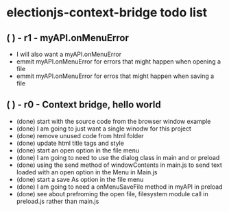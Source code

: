# electionjs-context-bridge todo list

## (  ) - r1 - myAPI.onMenuError
* I will also want a myAPI.onMenuError
* emmit myAPI.onMenuError for errors that might happen when opening a file
* emmit myAPI.onMenuError for erros that might happen when saving a file

## (  ) - r0 - Context bridge, hello world
* (done) start with the source code from the browser window example
* (done) I am going to just want a single winodw for this project
* (done) remove unused code from html folder
* (done) update html title tags and style
* (done) start an open option in the file menu
* (done) I am going to need to use the dialog class in main and or preload
* (done) using the send method of windowContents in main.js to send text loaded with an open option in the Menu in Main.js
* (done) start a save As option in the file menu
* (done) I am going to need a onMenuSaveFile method in myAPI in preload
* (done) see about prefroming the open file, filesystem module call in preload.js rather than main.js

